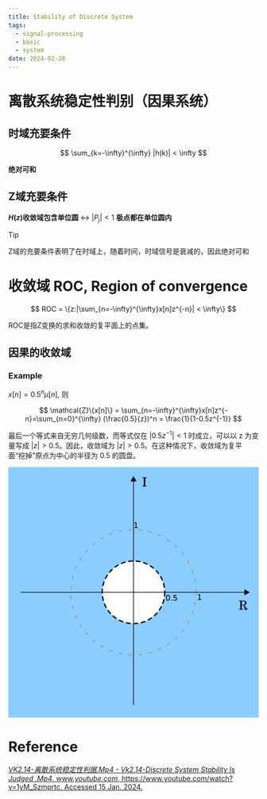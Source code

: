 ```yaml
---
title: Stability of Discrete System
tags:
  - signal-processing
  - basic
  - system
date: 2024-02-28
---
```

# 离散系统稳定性判别（因果系统）

## 时域充要条件

$$
\sum_{k=-\infty}^{\infty} |h(k)| < \infty
$$

**绝对可和**


## Z域充要条件

**$H(z)$收敛域包含单位圆** $\leftrightarrow$ $|P_j| < 1$ **极点都在单位圆内**


> [!tip] 
> Z域的充要条件表明了在时域上，随着时间，时域信号是衰减的，因此绝对可和 


# 收敛域 ROC, Region of convergence


$$
ROC = \{z:|\sum_{n=-\infty}^{\infty}x[n]z^{-n}| < \infty\}
$$

ROC是指Z变换的求和收敛的复平面上的点集。

## 因果的收敛域

### Example

$x[n]={0.5}^n\mu[n]$, 则

$$
\mathcal{Z}\{x[n]\} = \sum_{n=-\infty}^{\infty}x[n]z^{-n}=\sum_{n=0}^{\infty} (\frac{0.5}{z})^n = \frac{1}{1-0.5z^{-1}}
$$

最后一个等式来自无穷几何级数，而等式仅在 $|0.5z^{−1}| < 1$ 时成立，可以以 z 为变量写成 $|z| > 0.5$。因此，收敛域为 $|z| > 0.5$。在这种情况下，收敛域为复平面“挖掉”原点为中心的半径为 0.5 的圆盘。

![](signal_processing/basic_knowledge/attachments/Pasted%20image%2020240115112204.png)



# Reference

[_VK2.14-离散系统稳定性判据.Mp4 - Vk2.14-Discrete System Stability Is Judged .Mp4_. _www.youtube.com_, https://www.youtube.com/watch?v=1yM_Szmprtc. Accessed 15 Jan. 2024.](https://www.youtube.com/watch?v=1yM_Szmprtc)